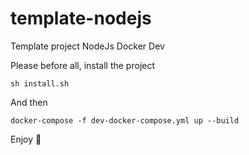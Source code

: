 # template-nodejs
Template project NodeJs Docker Dev


Please before all, install the project 


`sh install.sh`

And then

`docker-compose -f dev-docker-compose.yml up --build`

Enjoy :tada: 

